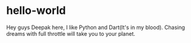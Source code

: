 # hello-world

Hey guys
Deepak here, I like Python and Dart(It's in my blood).
Chasing dreams with full throttle will take you to your planet. 

